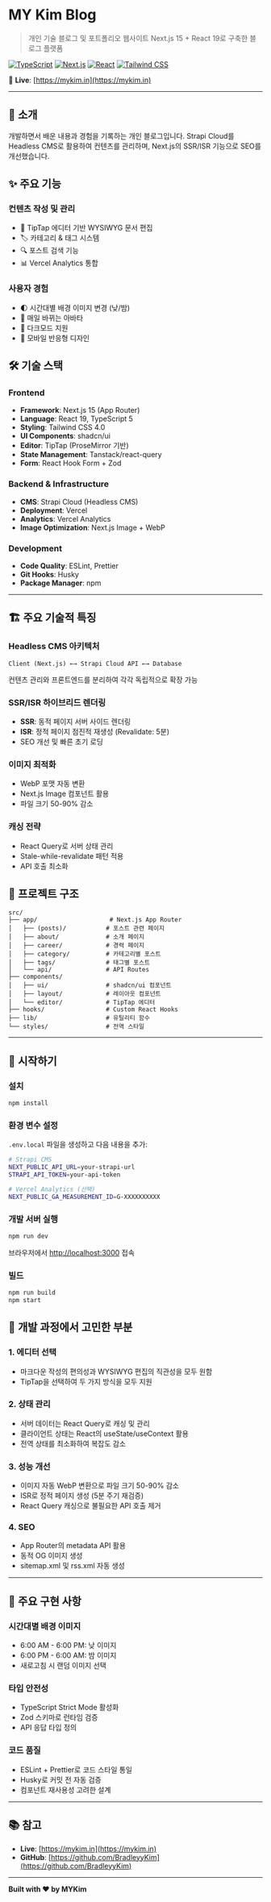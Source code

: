 # MY Kim Blog

> 개인 기술 블로그 및 포트폴리오 웹사이트
> Next.js 15 + React 19로 구축한 블로그 플랫폼

[![TypeScript](https://img.shields.io/badge/TypeScript-5.0-blue?logo=typescript)](https://www.typescriptlang.org/)
[![Next.js](https://img.shields.io/badge/Next.js-15-black?logo=next.js)](https://nextjs.org/)
[![React](https://img.shields.io/badge/React-19-blue?logo=react)](https://react.dev/)
[![Tailwind CSS](https://img.shields.io/badge/Tailwind-4.0-38bdf8?logo=tailwindcss)](https://tailwindcss.com/)

🔗 **Live**: [https://mykim.in](https://mykim.in)

---

## 📖 소개

개발하면서 배운 내용과 경험을 기록하는 개인 블로그입니다.
Strapi Cloud를 Headless CMS로 활용하여 컨텐츠를 관리하며, Next.js의 SSR/ISR 기능으로 SEO를 개선했습니다.

## ✨ 주요 기능

### 컨텐츠 작성 및 관리
- 📝 TipTap 에디터 기반 WYSIWYG 문서 편집
- 🏷️ 카테고리 & 태그 시스템
- 🔍 포스트 검색 기능
- 📊 Vercel Analytics 통합

### 사용자 경험
- 🌓 시간대별 배경 이미지 변경 (낮/밤)
- 👤 매일 바뀌는 아바타
- 🎨 다크모드 지원
- 📱 모바일 반응형 디자인

## 🛠️ 기술 스택

### Frontend
- **Framework**: Next.js 15 (App Router)
- **Language**: React 19, TypeScript 5
- **Styling**: Tailwind CSS 4.0
- **UI Components**: shadcn/ui
- **Editor**: TipTap (ProseMirror 기반)
- **State Management**: Tanstack/react-query
- **Form**: React Hook Form + Zod

### Backend & Infrastructure
- **CMS**: Strapi Cloud (Headless CMS)
- **Deployment**: Vercel
- **Analytics**: Vercel Analytics
- **Image Optimization**: Next.js Image + WebP

### Development
- **Code Quality**: ESLint, Prettier
- **Git Hooks**: Husky
- **Package Manager**: npm

---

## 🏗️ 주요 기술적 특징

### Headless CMS 아키텍처
```
Client (Next.js) ←→ Strapi Cloud API ←→ Database
```
컨텐츠 관리와 프론트엔드를 분리하여 각각 독립적으로 확장 가능

### SSR/ISR 하이브리드 렌더링
- **SSR**: 동적 페이지 서버 사이드 렌더링
- **ISR**: 정적 페이지 점진적 재생성 (Revalidate: 5분)
- SEO 개선 및 빠른 초기 로딩

### 이미지 최적화
- WebP 포맷 자동 변환
- Next.js Image 컴포넌트 활용
- 파일 크기 50-90% 감소

### 캐싱 전략
- React Query로 서버 상태 관리
- Stale-while-revalidate 패턴 적용
- API 호출 최소화

## 📁 프로젝트 구조

```
src/
├── app/                    # Next.js App Router
│   ├── (posts)/           # 포스트 관련 페이지
│   ├── about/             # 소개 페이지
│   ├── career/            # 경력 페이지
│   ├── category/          # 카테고리별 포스트
│   ├── tags/              # 태그별 포스트
│   └── api/               # API Routes
├── components/
│   ├── ui/                # shadcn/ui 컴포넌트
│   ├── layout/            # 레이아웃 컴포넌트
│   └── editor/            # TipTap 에디터
├── hooks/                 # Custom React Hooks
├── lib/                   # 유틸리티 함수
└── styles/                # 전역 스타일
```

---

## 🚀 시작하기

### 설치

```bash
npm install
```

### 환경 변수 설정

`.env.local` 파일을 생성하고 다음 내용을 추가:

```bash
# Strapi CMS
NEXT_PUBLIC_API_URL=your-strapi-url
STRAPI_API_TOKEN=your-api-token

# Vercel Analytics (선택)
NEXT_PUBLIC_GA_MEASUREMENT_ID=G-XXXXXXXXXX
```

### 개발 서버 실행

```bash
npm run dev
```

브라우저에서 [http://localhost:3000](http://localhost:3000) 접속

### 빌드

```bash
npm run build
npm start
```

## 📝 개발 과정에서 고민한 부분

### 1. 에디터 선택
- 마크다운 작성의 편의성과 WYSIWYG 편집의 직관성을 모두 원함
- TipTap을 선택하여 두 가지 방식을 모두 지원

### 2. 상태 관리
- 서버 데이터는 React Query로 캐싱 및 관리
- 클라이언트 상태는 React의 useState/useContext 활용
- 전역 상태를 최소화하여 복잡도 감소

### 3. 성능 개선
- 이미지 자동 WebP 변환으로 파일 크기 50-90% 감소
- ISR로 정적 페이지 생성 (5분 주기 재검증)
- React Query 캐싱으로 불필요한 API 호출 제거

### 4. SEO
- App Router의 metadata API 활용
- 동적 OG 이미지 생성
- sitemap.xml 및 rss.xml 자동 생성

---

## 🔧 주요 구현 사항

### 시간대별 배경 이미지
- 6:00 AM - 6:00 PM: 낮 이미지
- 6:00 PM - 6:00 AM: 밤 이미지
- 새로고침 시 랜덤 이미지 선택

### 타입 안전성
- TypeScript Strict Mode 활성화
- Zod 스키마로 런타임 검증
- API 응답 타입 정의

### 코드 품질
- ESLint + Prettier로 코드 스타일 통일
- Husky로 커밋 전 자동 검증
- 컴포넌트 재사용성 고려한 설계

---

## 📚 참고

- **Live**: [https://mykim.in](https://mykim.in)
- **GitHub**: [https://github.com/BradleyyKim](https://github.com/BradleyyKim)

---

**Built with ❤️ by MYKim**
